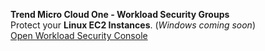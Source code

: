 <b>Trend Micro Cloud One - Workload Security Groups</b><br/>Protect your **Linux EC2 Instances**. (_Windows coming soon_)<br/><a href='https://cloudone.trendmicro.com/workload/Application.screen?#computers_root' target='_blank'>Open Workload Security Console</a>

